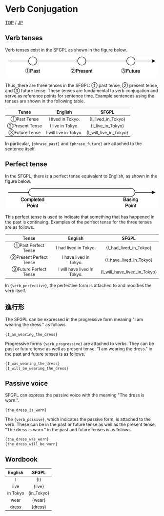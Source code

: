 # Verb Conjugation

[TOP](../../readme.md)
/
[JP](../jp/verbConjugation.md)

## Verb tenses

Verb tenses exist in the SFGPL as shown in the figure below.

![BasingPoint](../img/BasingPoint.jpg)

Thus, there are three tenses in the SFGPL: ① past tense, ② present tense, and ③ future tense.
These tenses are fundamental to verb conjugation and serve as reference points for sentence time.
Example sentences using the tenses are shown in the following table.

|Tense|English|SFGPL|
|:-:|:-:|:-:|
|①Past Tense|I lived in Tokyo.|{I_lived_in_Tokyo}|
|②Present Tense|I live in Tokyo.|{I_live_in_Tokyo}|
|③Future Tense|I will live in Tokyo.|{I_will_live_in_Tokyo}|

In particular, ```{phrase_past}``` and ```{phrase_future}``` are attached to the sentence itself.

## Perfect tense

In the SFGPL, there is a perfect tense equivalent to English, as shown in the figure below.

![PerfectForm](../img/PerfectForm.jpg)

This perfect tense is used to indicate that something that has happened in the past is continuing.
Examples of the perfect tense for the three tenses are as follows.

|Tense|English|SFGPL|
|:-:|:-:|:-:|
|①Past Perfect Tense|I had lived in Tokyo.|{I_had_lived_in_Tokyo}|
|②Present Perfect Tense|I have lived in Tokyo.|{I_have_lived_in_Tokyo}|
|③Future Perfect Tense|I will have lived in Tokyo.|{I_will_have_lived_in_Tokyo}|

In ```{verb_perfective}```, the perfective form is attached to and modifies the verb itself.

## 進行形

The SFGPL can be expressed in the progressive form meaning "I am wearing the dress." as follows.

```{I_am_wearing_the_dress}```

Progressive forms ```{verb_progressive}``` are attached to verbs.
They can be past or future tense as well as present tense.
"I am wearing the dress." in the past and future tenses is as follows.

```SFGPL
{I_was_wearing_the_dress}
{I_will_be_wearing_the_dress}
```

## Passive voice

SFGPL can express the passive voice with the meaning "The dress is worn.".

```{the_dress_is_worn}```

The ```{verb_passive}```, which indicates the passive form, is attached to the verb.
These can be in the past or future tense as well as the present tense.
"The dress is worn." in the past and future tenses is as follows.

```SFGPL
{the_dress_was_worn}
{the_dress_will_be_worn}
```

## Wordbook

|English|SFGPL|
|:-:|:-:|
|I|{I}|
|live|{live}|
|in Tokyo|{in_Tokyo}|
|wear|{wear}|
|dress|{dress}|
